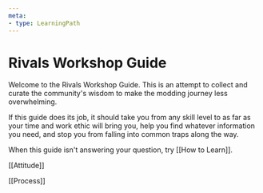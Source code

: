 ```yaml
---
meta:
- type: LearningPath
---
```


# Rivals Workshop Guide

Welcome to the Rivals Workshop Guide. 
This is an attempt to collect and curate the community's wisdom to make the modding journey less overwhelming.

If this guide does its job, it should take you from any skill level to as far as your time and work ethic will bring you,
help you find whatever information you need, and stop you from falling into common traps along the way. 

When this guide isn't answering your question, try [[How to Learn]].

[[Attitude]]

[[Process]]